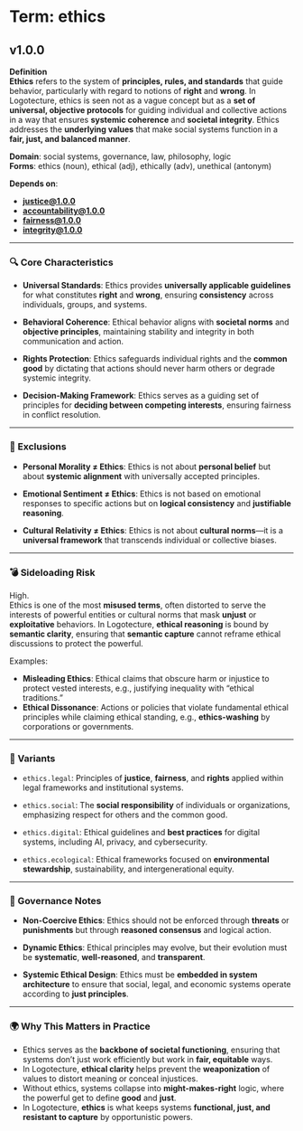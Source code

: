 # Term: ethics

## v1.0.0

**Definition**  
**Ethics** refers to the system of **principles, rules, and standards** that guide behavior, particularly with regard to notions of **right** and **wrong**. In Logotecture, ethics is seen not as a vague concept but as a **set of universal, objective protocols** for guiding individual and collective actions in a way that ensures **systemic coherence** and **societal integrity**. Ethics addresses the **underlying values** that make social systems function in a **fair, just, and balanced manner**.

**Domain**: social systems, governance, law, philosophy, logic  
**Forms**: ethics (noun), ethical (adj), ethically (adv), unethical (antonym)

**Depends on**:  
- **justice@1.0.0**  
- **accountability@1.0.0**  
- **fairness@1.0.0**  
- **integrity@1.0.0**

---

### 🔍 Core Characteristics

- **Universal Standards**: Ethics provides **universally applicable guidelines** for what constitutes **right** and **wrong**, ensuring **consistency** across individuals, groups, and systems.

- **Behavioral Coherence**: Ethical behavior aligns with **societal norms** and **objective principles**, maintaining stability and integrity in both communication and action.

- **Rights Protection**: Ethics safeguards individual rights and the **common good** by dictating that actions should never harm others or degrade systemic integrity.

- **Decision-Making Framework**: Ethics serves as a guiding set of principles for **deciding between competing interests**, ensuring fairness in conflict resolution.

---

### 🚫 Exclusions

- **Personal Morality ≠ Ethics**: Ethics is not about **personal belief** but about **systemic alignment** with universally accepted principles.

- **Emotional Sentiment ≠ Ethics**: Ethics is not based on emotional responses to specific actions but on **logical consistency** and **justifiable reasoning**.

- **Cultural Relativity ≠ Ethics**: Ethics is not about **cultural norms**—it is a **universal framework** that transcends individual or collective biases.

---

### 💣 Sideloading Risk

High.  
Ethics is one of the most **misused terms**, often distorted to serve the interests of powerful entities or cultural norms that mask **unjust** or **exploitative** behaviors. In Logotecture, **ethical reasoning** is bound by **semantic clarity**, ensuring that **semantic capture** cannot reframe ethical discussions to protect the powerful.

Examples:
- **Misleading Ethics**: Ethical claims that obscure harm or injustice to protect vested interests, e.g., justifying inequality with “ethical traditions.”
- **Ethical Dissonance**: Actions or policies that violate fundamental ethical principles while claiming ethical standing, e.g., **ethics-washing** by corporations or governments.

---

### 🔁 Variants

- `ethics.legal`: Principles of **justice**, **fairness**, and **rights** applied within legal frameworks and institutional systems.

- `ethics.social`: The **social responsibility** of individuals or organizations, emphasizing respect for others and the common good.

- `ethics.digital`: Ethical guidelines and **best practices** for digital systems, including AI, privacy, and cybersecurity.

- `ethics.ecological`: Ethical frameworks focused on **environmental stewardship**, sustainability, and intergenerational equity.

---

### 🔐 Governance Notes

- **Non-Coercive Ethics**: Ethics should not be enforced through **threats** or **punishments** but through **reasoned consensus** and logical action.

- **Dynamic Ethics**: Ethical principles may evolve, but their evolution must be **systematic**, **well-reasoned**, and **transparent**.

- **Systemic Ethical Design**: Ethics must be **embedded in system architecture** to ensure that social, legal, and economic systems operate according to **just principles**.

---

### 🌍 Why This Matters in Practice

- Ethics serves as the **backbone of societal functioning**, ensuring that systems don’t just work efficiently but work in **fair, equitable** ways.  
- In Logotecture, **ethical clarity** helps prevent the **weaponization** of values to distort meaning or conceal injustices.  
- Without ethics, systems collapse into **might-makes-right** logic, where the powerful get to define **good** and **just**.  
- In Logotecture, **ethics** is what keeps systems **functional, just, and resistant to capture** by opportunistic powers.
